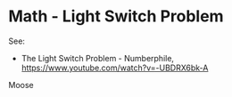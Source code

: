 # Math - Light Switch Problem

See:
* The Light Switch Problem - Numberphile, https://www.youtube.com/watch?v=-UBDRX6bk-A

Moose
